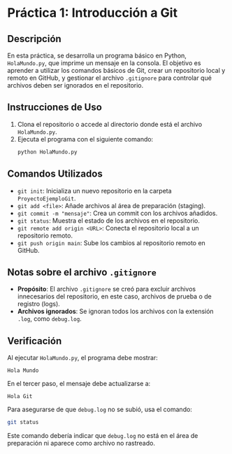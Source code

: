 
# Práctica 1: Introducción a Git

## Descripción
En esta práctica, se desarrolla un programa básico en Python, `HolaMundo.py`, que imprime un mensaje en la consola. El objetivo es aprender a utilizar los comandos básicos de Git, crear un repositorio local y remoto en GitHub, y gestionar el archivo `.gitignore` para controlar qué archivos deben ser ignorados en el repositorio.

## Instrucciones de Uso
1. Clona el repositorio o accede al directorio donde está el archivo `HolaMundo.py`.
2. Ejecuta el programa con el siguiente comando:
   ```bash
   python HolaMundo.py
   ```

## Comandos Utilizados
- `git init`: Inicializa un nuevo repositorio en la carpeta `ProyectoEjemploGit`.
- `git add <file>`: Añade archivos al área de preparación (staging).
- `git commit -m "mensaje"`: Crea un commit con los archivos añadidos.
- `git status`: Muestra el estado de los archivos en el repositorio.
- `git remote add origin <URL>`: Conecta el repositorio local a un repositorio remoto.
- `git push origin main`: Sube los cambios al repositorio remoto en GitHub.

## Notas sobre el archivo `.gitignore`
- **Propósito**: El archivo `.gitignore` se creó para excluir archivos innecesarios del repositorio, en este caso, archivos de prueba o de registro (logs).
- **Archivos ignorados**: Se ignoran todos los archivos con la extensión `.log`, como `debug.log`.

## Verificación
Al ejecutar `HolaMundo.py`, el programa debe mostrar:
```plaintext
Hola Mundo
```
En el tercer paso, el mensaje debe actualizarse a:
```plaintext
Hola Git
```
Para asegurarse de que `debug.log` no se subió, usa el comando:
```bash
git status
```
Este comando debería indicar que `debug.log` no está en el área de preparación ni aparece como archivo no rastreado.
```
